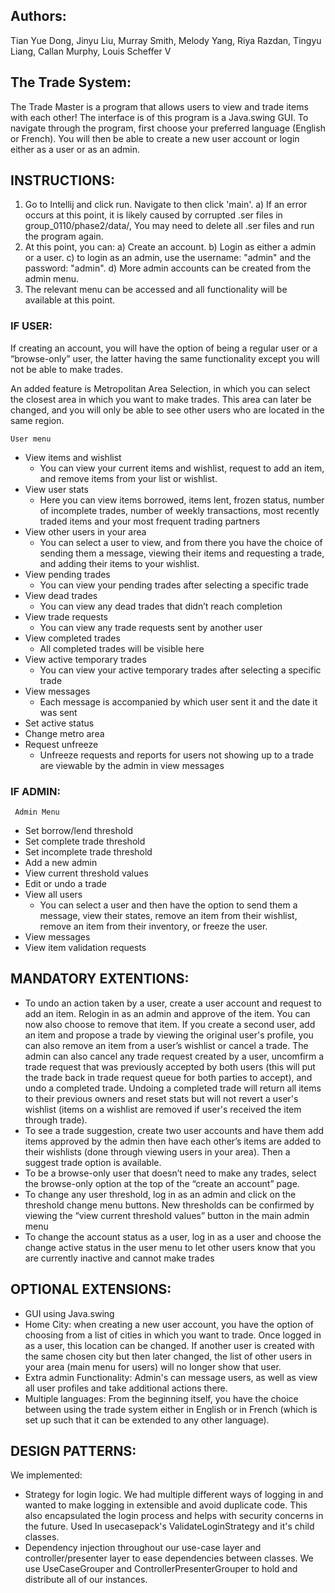 ## Authors: 
Tian Yue Dong, Jinyu Liu, Murray Smith, Melody Yang, Riya Razdan, Tingyu Liang, Callan Murphy, Louis Scheffer V

## The Trade System:
The Trade Master is a program that allows users to view and trade items with each other!
The interface is of this program is a Java.swing GUI. To navigate through the program, first choose your preferred language (English or French). You will then be able to create a new user account or login either as a user or as an admin.

## INSTRUCTIONS:
1. Go to Intellij and click run. Navigate to then click 'main'.
	a) If an error occurs at this point, it is likely caused by corrupted .ser files in group_0110/phase2/data/, You may need to delete all .ser files and run the program again.
2. At this point, you can:
	a) Create an account.
    b) Login as either a admin or a user.
    c) to login as an admin, use the username: "admin" and the password: "admin".
	d) More admin accounts can be created from the admin menu.
3. The relevant menu can be accessed and all functionality will be available at this point.

 ### IF USER:
 If creating an account, you will have the option of being a regular user or a “browse-only” user, the latter having the same functionality except you will not be able to make trades.

An added feature is Metropolitan Area Selection, in which you can select the closest area in which you want to make trades. This area can later be changed, and you will only be able to see other users who are located in the same region.

	User menu
*  View items and wishlist
   * You can view your current items and wishlist, request to add an item, and remove items from your list or wishlist.
*  View user stats
   * Here you can view items borrowed, items lent, frozen status, number of incomplete trades, number of weekly
        transactions, most recently traded items and your most frequent trading partners
*  View other users in your area
   * You can select a user to view, and from there you have the choice of sending them a message, viewing their
        items and requesting a trade, and adding their items to your wishlist.
* View pending trades
   * You can view your pending trades after selecting a specific trade
* View dead trades
   * You can view any dead trades that didn’t reach completion
* View trade requests
   * You can view any trade requests sent by another user
* View completed trades
   * All completed trades will be visible here
* View active temporary trades
   * You can view your active temporary trades after selecting a specific trade
* View messages
   * Each message is accompanied by which user sent it and the date it was sent
* Set active status
* Change metro area
* Request unfreeze
    * Unfreeze requests and reports for users not showing up to a trade are viewable by the admin in view messages


### IF ADMIN:
     Admin Menu
* Set borrow/lend threshold
* Set complete trade threshold
* Set incomplete trade threshold
* Add a new admin
* View current threshold values
* Edit or undo a trade
* View all users
   * You can select a user and then have the option to send them a message, view their states, remove an item from their
        wishlist, remove an item from their inventory, or freeze the user.
* View messages
* View item validation requests


## MANDATORY EXTENTIONS:
* To undo an action taken by a user, create a user account and request to add an item. Relogin in as an admin and approve of the item. You can now also choose to remove that item. If you create a second user, add an item and propose a trade by viewing the original user's profile, you can also remove an item from a user’s wishlist or cancel a trade. The admin can also cancel any trade request created by a user, uncomfirm a trade request that was previously accepted by both users (this will put the trade back in trade request queue for both parties to accept), and undo a completed trade. Undoing a completed trade will return all items to their previous owners and reset stats but will not revert a user's wishlist (items on a wishlist are removed if user's received the item through trade).
* To see a trade suggestion, create two user accounts and have them add items approved by the admin then have each other’s items are added to their wishlists (done through viewing users in your area). Then a suggest trade option is available.
* To be a browse-only user that doesn’t need to make any trades, select the browse-only option at the top of the “create an account” page.
* To change any user threshold, log in as an admin and click on the threshold change menu buttons. New thresholds can be confirmed by viewing the “view current threshold values” button in the main admin menu
* To change the account status as a user, log in as a user and choose the change active status in the user menu to let other users know that you are currently inactive and cannot make trades


## OPTIONAL EXTENSIONS:
* GUI using Java.swing
* Home City: when creating a new user account, you have the option of choosing from a list of cities in which
    you want to trade. Once logged in as a user, this location can be changed. If another user is created with the
    same chosen city but then later changed, the list of other users in your area (main menu for users) will no
    longer show that user.
* Extra admin Functionality: Admin's can message users, as well as view all user profiles and take additional actions
there.
* Multiple languages: From the beginning itself, you have the choice between using the trade system either
    in English or in French (which is set up such that it can be extended to any other language).


## DESIGN PATTERNS:

   We implemented:
   * Strategy for login logic. We had multiple different ways of logging in and wanted to make logging in extensible and avoid duplicate code. This also encapsulated the login process and helps with security concerns in the future. Used In usecasepack's ValidateLoginStrategy and it's child classes.
   * Dependency injection throughout our use-case layer and controller/presenter layer to ease dependencies between classes. We use UseCaseGrouper and ControllerPresenterGrouper to hold and distribute all of our instances.
